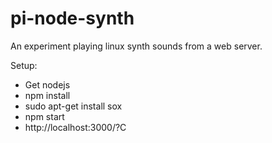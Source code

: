 pi-node-synth
=============

An experiment playing linux synth sounds from a web server.

Setup:
* Get nodejs
* npm install
* sudo apt-get install sox
* npm start
* http://localhost:3000/?C
